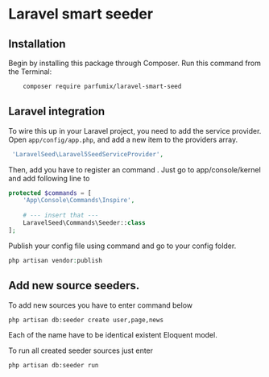 # Laravel smart seeder

## Installation

Begin by installing this package through Composer. Run this command from the Terminal:

```bash
    composer require parfumix/laravel-smart-seed
```

## Laravel integration

To wire this up in your Laravel project, you need to add the service provider. Open `app/config/app.php`, and add a new item to the providers array.

```php
 'LaravelSeed\Laravel5SeedServiceProvider',
```

Then, add you have to register an command . Just go to app/console/kernel and add following line to

```php
protected $commands = [
    'App\Console\Commands\Inspire',
		
    # --- insert that ---
    LaravelSeed\Commands\Seeder::class
];
```

Publish your config file using command and go to your config folder.

```php
php artisan vendor:publish
```

## Add new source seeders.

To add new sources you have to enter command below 
```bash
php artisan db:seeder create user,page,news
```
Each of the name have to be identical existent Eloquent model. 

To run all created seeder sources just enter
```bash
php artisan db:seeder run
```

